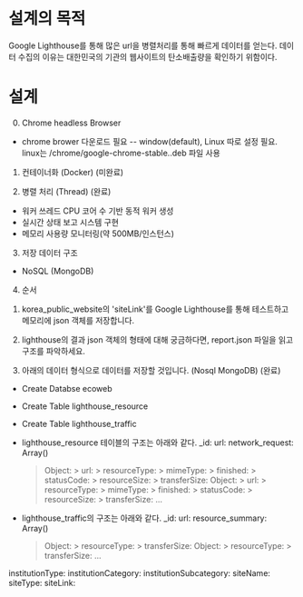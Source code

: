 # 설계의 목적 
Google Lighthouse를 통해 많은 url을 병렬처리를 통해 빠르게 데이터를 얻는다.
데이터 수집의 이유는 대한민국의 기관의 웹사이트의 탄소배출량을 확인하기 위함이다.

# 설계
0. Chrome headless Browser
- chrome brower 다운로드 필요
-- window(default), Linux 따로 설정 필요. linux는 /chrome/google-chrome-stable..deb 파일 사용

1. 컨테이너화 (Docker) (미완료)

2. 병렬 처리 (Thread) (완료)
- 워커 쓰레드 CPU 코어 수 기반 동적 워커 생성
- 실시간 상태 보고 시스템 구현
- 메모리 사용량 모니터링(약 500MB/인스턴스)

3. 저장 데이터 구조 
-  NoSQL (MongoDB)

4. 순서

1) korea_public_website의 'siteLink'를 Google Lighthouse를 통해 테스트하고 메모리에 json 객체를 저장합니다.

2) lighthouse의 결과 json 객체의 형태에 대해 궁금하다면, report.json 파일을 읽고 구조를 파악하세요.

2) 아래의 데이터 형식으로 데이터를 저장할 것입니다. (Nosql MongoDB) (완료)

- Create Databse ecoweb
- Create Table lighthouse_resource
- Create Table lighthouse_traffic
- lighthouse_resource 테이블의 구조는 아래와 같다.
_id: 
url: 
network_request: Array()
    > Object: 
        > url: 
        > resourceType: 
        > mimeType:
        > finished:
        > statusCode:
        > resourceSize: 
        > transferSize:
    > Object: 
        > url: 
        > resourceType: 
        > mimeType:
        > finished:
        > statusCode:
        > resourceSize: 
        > transferSize:
    ...

- lighthouse_traffic의 구조는 아래와 같다.
_id:
url:
resource_summary: Array()
    > Object:
        > resourceType:
        > transferSize:
    > Object:
        > resourceType:
        > transferSize:
    ...

institutionType: 
institutionCategory:
institutionSubcategory:
siteName:
siteType:
siteLink:


